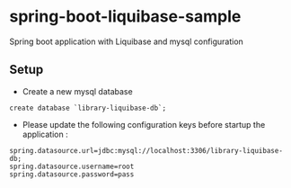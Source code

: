 # spring-boot-liquibase-sample
Spring boot application with Liquibase and mysql configuration


## Setup
- Create a new mysql database
```
create database `library-liquibase-db`;
```

- Please update the following configuration keys before startup the application :
```
spring.datasource.url=jdbc:mysql://localhost:3306/library-liquibase-db;
spring.datasource.username=root
spring.datasource.password=pass
```
